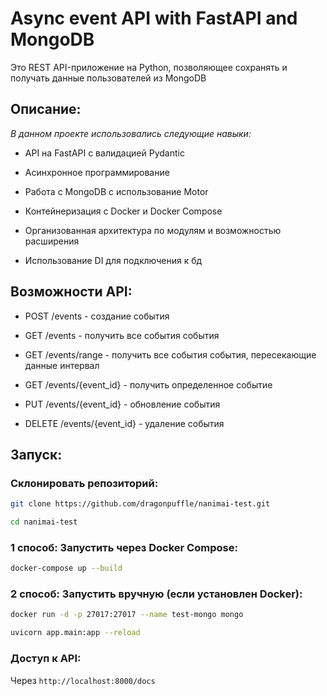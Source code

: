 # Async event API with FastAPI and MongoDB


Это REST API-приложение на Python, позволяющее сохранять и получать данные пользователей из MongoDB


## Описание:

*В данном проекте использовались следующие навыки:*

- API на FastAPI с валидацией Pydantic

- Асинхронное программирование

- Работа с MongoDB с использование Motor

- Контейнеризация с Docker и Docker Compose

- Организованная архитектура по модулям и возможностью расширения

- Использование DI для подключения к бд


## Возможности API:

- POST /events - создание события

- GET /events - получить все события события

- GET /events/range - получить все события события, пересекающие данные интервал

- GET /events/{event_id} - получить определенное событие

- PUT /events/{event_id} - обновление события

- DELETE /events/{event_id} - удаление события


## Запуск:

### Склонировать репозиторий:

```bash
git clone https://github.com/dragonpuffle/nanimai-test.git

cd nanimai-test
```

### 1 способ: Запустить через Docker Compose:

```bash
docker-compose up --build
```

### 2 способ: Запустить вручную (если установлен Docker):

```bash
docker run -d -p 27017:27017 --name test-mongo mongo

uvicorn app.main:app --reload
```

### Доступ к API:

Через ```http://localhost:8000/docs```
